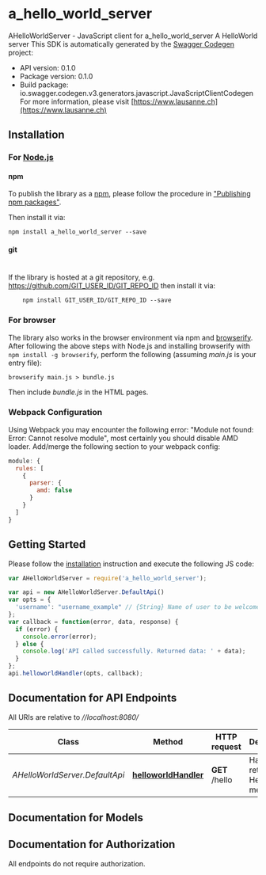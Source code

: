 # a_hello_world_server

AHelloWorldServer - JavaScript client for a_hello_world_server
A HelloWorld server
This SDK is automatically generated by the [Swagger Codegen](https://github.com/swagger-api/swagger-codegen) project:

- API version: 0.1.0
- Package version: 0.1.0
- Build package: io.swagger.codegen.v3.generators.javascript.JavaScriptClientCodegen
For more information, please visit [https://www.lausanne.ch](https://www.lausanne.ch)

## Installation

### For [Node.js](https://nodejs.org/)

#### npm

To publish the library as a [npm](https://www.npmjs.com/),
please follow the procedure in ["Publishing npm packages"](https://docs.npmjs.com/getting-started/publishing-npm-packages).

Then install it via:

```shell
npm install a_hello_world_server --save
```

#### git
#
If the library is hosted at a git repository, e.g.
https://github.com/GIT_USER_ID/GIT_REPO_ID
then install it via:

```shell
    npm install GIT_USER_ID/GIT_REPO_ID --save
```

### For browser

The library also works in the browser environment via npm and [browserify](http://browserify.org/). After following
the above steps with Node.js and installing browserify with `npm install -g browserify`,
perform the following (assuming *main.js* is your entry file):

```shell
browserify main.js > bundle.js
```

Then include *bundle.js* in the HTML pages.

### Webpack Configuration

Using Webpack you may encounter the following error: "Module not found: Error:
Cannot resolve module", most certainly you should disable AMD loader. Add/merge
the following section to your webpack config:

```javascript
module: {
  rules: [
    {
      parser: {
        amd: false
      }
    }
  ]
}
```

## Getting Started

Please follow the [installation](#installation) instruction and execute the following JS code:

```javascript
var AHelloWorldServer = require('a_hello_world_server');

var api = new AHelloWorldServer.DefaultApi()
var opts = { 
  'username': "username_example" // {String} Name of user to be welcome
};
var callback = function(error, data, response) {
  if (error) {
    console.error(error);
  } else {
    console.log('API called successfully. Returned data: ' + data);
  }
};
api.helloworldHandler(opts, callback);
```

## Documentation for API Endpoints

All URIs are relative to *//localhost:8080/*

Class | Method | HTTP request | Description
------------ | ------------- | ------------- | -------------
*AHelloWorldServer.DefaultApi* | [**helloworldHandler**](docs/DefaultApi.md#helloworldHandler) | **GET** /hello | Handler for returning a HelloWorld message

## Documentation for Models


## Documentation for Authorization

 All endpoints do not require authorization.


